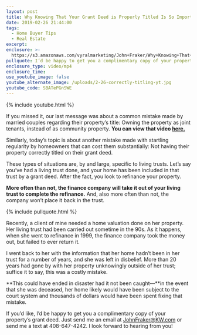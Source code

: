 ```yaml
---
layout: post
title: Why Knowing That Your Grant Deed is Properly Titled Is So Important
date: 2019-02-26 21:44:00
tags:
  - Home Buyer Tips
  - Real Estate
excerpt:
enclosure: >-
  https://s3.amazonaws.com/vyralmarketing/John+Fraker/Why+Knowing+That+Your+Grant+Deed+is+Properly+Titled+Is+So+Important.mp4
pullquote: I’d be happy to get you a complimentary copy of your property’s grant deed.
enclosure_type: video/mp4
enclosure_time:
use_youtube_image: false
youtube_alternate_image: /uploads/2-26-correctly-titling-yt.jpg
youtube_code: SBATePGnSWE
---
```


{% include youtube.html %}

If you missed it, our last message was about a common mistake made by married couples regarding their property’s title: Owning the property as joint tenants, instead of as community property. **You can view that video [here.](https://youtu.be/V6I4urst9Kw)&nbsp;**

Similarly, today’s topic is about another mistake made with startling regularity by homeowners that can cost them substantially: Not having their property correctly titled on their grant deed.&nbsp;

These types of situations are, by and large, specific to living trusts. Let’s say you’ve had a living trust done, and your home has been included in that trust by a grant deed. After the fact, you look to refinance your property.&nbsp;

**More often than not, the finance company will take it out of your living trust to complete the refinance.** And, also more often than not, the company won’t place it back in the trust.

{% include pullquote.html %}

Recently, a client of mine needed a home valuation done on her property. Her living trust had been carried out sometime in the 90s. As it happens, when she went to refinance in 1999, the finance company took the money out, but failed to ever return it.

I went back to her with the information that her home hadn’t been in her trust for a number of years, and she was left in disbelief. More than 20 years had gone by with her property unknowingly outside of her trust; suffice it to say, this was a costly mistake.&nbsp;

**This could have ended in disaster had it not been caught—**in the event that she was deceased, her home likely would have been subject to the court system and thousands of dollars would have been spent fixing that mistake.&nbsp;

If you’d like, I’d be happy to get you a complimentary copy of your property’s grant deed. Just send me an email at [JohnFraker@KW.com](mailto:JohnFraker@KW.com) or send me a text at 408-647-4242. I look forward to hearing from you!